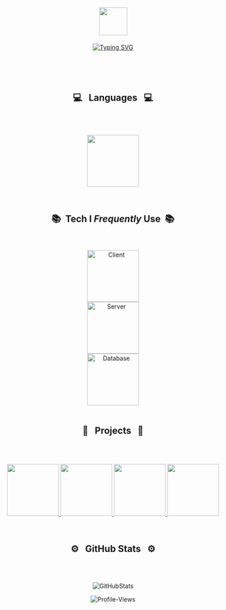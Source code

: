 <h1 align="center"><img src="https://media.giphy.com/media/TEnXkcsHrP4YedChhA/giphy.gif" width="65"></h1>
<p align="center">
<a href="https://git.io/typing-svg"><img src="https://readme-typing-svg.herokuapp.com?font=Segoe+UI&weight=200&duration=2500&pause=0&background=FFFFFF00&center=true&vCenter=true&multiline=true&repeat=true&width=973&height=183&lines=Hi+there!+I'm+Bisrat%2C+and+I'm+a+sophomore+at+Brandeis+University+where+I'm+majoring+;in+Computer+Science+and+Math.+My+interest+in+full-stack+development+has+led+me+to+explore+various+programming+languages+and+frameworks.+I'm+highly+driven+by+the+prospect+of+working+in+a+team+to+develp+software+with+real-world+applications.+I+believe+that+the+best+solutions+come+from+collaboration+and+that+the+exchange+of+ideas+and+perspectives+can+lead+to+truly+innovative+results." alt="Typing SVG" /></a>
</p>
</p>
</p>
<br>
<br>
<br>
<h2 align="center">💻 &nbsp; Languages &nbsp; 💻</h2>
<br>
<br>

<p align="center">
  <img height="120em" src="https://github-readme-stats-git-masterrstaa-rickstaa.vercel.app/api/top-langs/?username=bisrat415&layout=compact&hide_border=false&langs_count=4&bg_color=0E1117&theme=github_dark&custom_title=Languages"/>
</p>


<br>
<h2 align="center">📚 &nbsp;Tech I <i>Frequently</i> Use</i> &nbsp;📚 </h2>
<br>
<br>

<div align="center">
  <img alt="Client" height="120em" src="https://github-readme-tech-stack.vercel.app/api/cards?title=Client&align=center&borderRadius=5.5&fontSize=22&lineHeight=10&lineCount=2&theme=github_dark&gap=11&line1=react,react,61DAFB;&line2=css3,css,1572B6;svelte,svelte,ff3400;figma,figma,3A76F0;"/>
  <br>
  <img height="120em" alt="Server" src="https://github-readme-tech-stack.vercel.app/api/cards?title=Server&align=center&borderRadius=5.5&fontSize=22&lineHeight=10&lineCount=2&theme=github_dark&gap=9&line1=express,express,ffffff;flask,flask,ffffff;Firebase,Firebase,FFCA28;postman,postman,FF6C37;"/>
  <br>
  <img alt="Database" height="120em" src="https://github-readme-tech-stack.vercel.app/api/cards?title=Storage&align=center&borderRadius=5.5&fontSize=22&lineHeight=10&lineCount=2&theme=github_dark&gap=9&line1=PostgreSQL,PostgreSQL,4169E1;SQLite,SQLite,ffffff;&line2=mongodb,MongoDB,47A248;"/>
</div>

<br>
<h2 align="center">💫 &nbsp; Projects &nbsp; 💫 </h2>
<br>
<br>

<p align="center">
  <a href="https://github.com/bisrat415/Chore-Door">
      <img height="120em" src="https://github-readme-stats-git-masterrstaa-rickstaa.vercel.app/api/pin/?username=bisrat415&repo=Chore-Door&show_owner=true&theme=github_dark"/>
  </a>
  <a href="https://github.com/bisrat415/MusicBliss-Store">
    <img height="120em" src="https://github-readme-stats-git-masterrstaa-rickstaa.vercel.app/api/pin/?username=bisrat415&repo=MusicBliss-Store&show_owner=true&theme=github_dark"/>
  </a>
  <a href="https://github.com/ClipperShipDataAnalysis/clipper-ship-data-analysis">
    <img height="120em" src="https://github-readme-stats-git-masterrstaa-rickstaa.vercel.app/api/pin/?username=bisrat415&repo=clipper-ship-data-analysis&show_owner=true&theme=github_dark"/>
  </a>
  <a href="https://github.com/bisrat415/QuantClubProject">
      <img height="120em" src="https://github-readme-stats-git-masterrstaa-rickstaa.vercel.app/api/pin/?username=bisrat415&repo=QuantClubProject&show_owner=true&theme=github_dark"/>
  </a>
  </p>

<br>
<h2 align="center">⚙️ &nbsp; GitHub Stats &nbsp; ⚙️</h2>
<br>
<br>

<p align="center">
    <img alt="GitHubStats" src="https://github-readme-stats-git-masterrstaa-rickstaa.vercel.app/api?username=bisrat415&count_private=true&theme=github_dark&hide_title=true&hide_rank=true&show_icons=true&card_width=290&include_all_commits=false&hide=contribs" />
</p>

<div align="center">
<img src="https://komarev.com/ghpvc/?username=bisrat415&label=Peeks&color=000000&style=for-the-badge" alt="Profile-Views">
</div>
